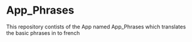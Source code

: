 # App_Phrases
This repository contists of the App named App_Phrases which translates the basic phrases in to french
